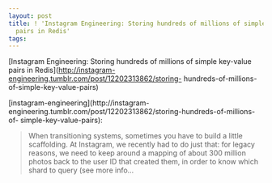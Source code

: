 ```yaml
---
layout: post
title: ! 'Instagram Engineering: Storing hundreds of millions of simple key-value
  pairs in Redis'
tags: 
---
```

[Instagram Engineering: Storing hundreds of millions of simple key-value pairs
in Redis](http://instagram-engineering.tumblr.com/post/12202313862/storing-
hundreds-of-millions-of-simple-key-value-pairs)

[instagram-engineering](http://instagram-
engineering.tumblr.com/post/12202313862/storing-hundreds-of-millions-of-
simple-key-value-pairs):

> When transitioning systems, sometimes you have to build a little
scaffolding. At Instagram, we recently had to do just that: for legacy
reasons, we need to keep around a mapping of about 300 million photos back to
the user ID that created them, in order to know which shard to query (see more
info…

